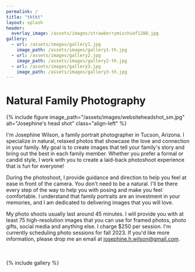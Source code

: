 ```yaml
---
permalink: /
title: "tktkt"
layout: splash
header:
  overlay_image: /assets/images/strawberrymischief1280.jpg
gallery:
  - url: /assets/images/gallery1.jpg
    image_path: /assets/images/gallery1-th.jpg
  - url: /assets/images/gallery2.jpg
    image_path: /assets/images/gallery2-th.jpg
  - url: /assets/images/gallery3.jpg
    image_path: /assets/images/gallery3-th.jpg
---
```


<h1>Natural Family Photography</h1>

{% include figure image_path="/assets/images/websiteheadshot_sm.jpg" alt="Josephine's head shot" class="align-left" %}

I'm Josephine Wilson, a family portrait photographer in Tucson, Arizona. I specialize in natural, relaxed photos that showcase the love and connection in your family. My goal is to create images that tell your family's story and bring out the best in each family member. Whether you prefer a formal or candid style, I work with you to create a laid-back photoshoot experience that is fun for everyone!

During the photoshoot, I provide guidance and direction to help you feel at ease in front of the camera. You don't need to be a natural. I'll be there every step of the way to help you with posing and make you feel comfortable. I understand that family portraits are an investment in your memories, and I am dedicated to delivering images that you will love.

My photo shoots usually last around 45 minutes. I will provide you with at least 75 high-resolution images that you can use for framed photos, photo gifts, social media and anything else. I charge $250 per session. I'm currently scheduling photo sessions for fall 2023. If you'd like more information, please drop me an email at josephine.h.wilson@gmail.com.
<br>
<br>
<br>

{% include gallery %}
